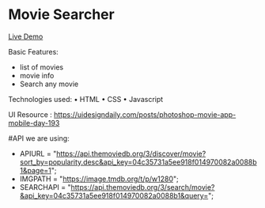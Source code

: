 # Movie Searcher

<a href="https://moviesearcherahmed.vercel.app/">Live Demo</a>

Basic Features:

- list of movies
- movie info
- Search any movie

Technologies used:
• HTML
• CSS
• Javascript

UI Resource :
https://uidesigndaily.com/posts/photoshop-movie-app-mobile-day-193

#API we are using:

- APIURL =
  "https://api.themoviedb.org/3/discover/movie?sort_by=popularity.desc&api_key=04c35731a5ee918f014970082a0088b1&page=1";
- IMGPATH = "https://image.tmdb.org/t/p/w1280";
- SEARCHAPI =
  "https://api.themoviedb.org/3/search/movie?&api_key=04c35731a5ee918f014970082a0088b1&query=";
